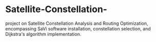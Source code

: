 # Satellite-Constellation-
project on Satellite Constellation Analysis and Routing Optimization, encompassing SaVi software installation, constellation selection, and Dijkstra's algorithm implementation.
